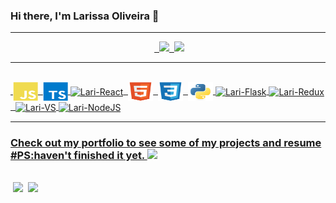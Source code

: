   ### Hi there, I'm Larissa Oliveira 👋
  <hr>
<div align="center">
  <a href="https://github.com/larissakoliveira">
  <a href="https://larissa-portfolio.vercel.app/">
  <img height="180em" src="https://github-readme-stats.vercel.app/api?username=larissakoliveira&show_icons=true&theme=dracula&include_all_commits=true&count_private=true"/>
  <img height="180em" src="https://github-readme-stats.vercel.app/api/top-langs/?username=larissakoliveira&layout=compact&langs_count=7&theme=dracula"/>
</div>
    <hr>
<div style="display:inline"><br>
  <img align="center" alt="Lari-Js" height="30" width="40" src="https://raw.githubusercontent.com/devicons/devicon/master/icons/javascript/javascript-plain.svg">
  <img align="center" alt="Lari-Ts" height="30" width="40" src="https://raw.githubusercontent.com/devicons/devicon/master/icons/typescript/typescript-plain.svg">
  <img align="center" alt="Lari-React" height="30" width="40"  src="https://cdn.jsdelivr.net/gh/devicons/devicon/icons/react/react-original.svg"> 
  <img align="center" alt="Lari-HTML" height="30" width="40" src="https://raw.githubusercontent.com/devicons/devicon/master/icons/html5/html5-original.svg">
  <img align="center" alt="Lari-CSS" height="30" width="40" src="https://raw.githubusercontent.com/devicons/devicon/master/icons/css3/css3-original.svg">
  <img align="center" alt="Lari-Python" height="30" width="40" src="https://raw.githubusercontent.com/devicons/devicon/master/icons/python/python-original.svg">
  <img align="center" alt="Lari-Flask" height="30" width="40" src="https://cdn.jsdelivr.net/gh/devicons/devicon/icons/flask/flask-original.svg" />
  <img align="center" alt="Lari-Redux" height="30" width="40" src="https://cdn.jsdelivr.net/gh/devicons/devicon/icons/redux/redux-original.svg" />
  <img align="center" alt="Lari-VS" height="30" width="40" src="https://cdn.jsdelivr.net/gh/devicons/devicon/icons/visualstudio/visualstudio-plain.svg" />
  <img align="center" alt="Lari-NodeJS" height="30" width="40" src="https://cdn.jsdelivr.net/gh/devicons/devicon/icons/nodejs/nodejs-original.svg" />
</div>
<br>  <hr>
 <div> 
      <h3 text-align='center'> Check out my portfolio to see some of my projects and resume #PS:haven't finished it yet. <a height='50px'href="https://larissa-portfolio.vercel.app/" target="_blank"><img src="https://badgen.net/badge/MEU/SITE-PORTFOLIO/"red"?label=MEU" ></a>
 </h3>
   <br>
    <a href = "mailto:oliveir5uwm@gmail.com"><img src="https://img.shields.io/badge/-Gmail-%23333?style=for-the-badge&logo=gmail&logoColor=red" target="_blank"></a>
  <a href="https://www.linkedin.com/in/oliveir5/" ><img src="https://img.shields.io/badge/-LinkedIn-%230077B5?style=for-the-badge&logo=linkedin&logoColor=white" ></a>

</div>
      
                                                                        
